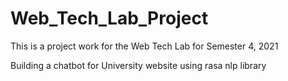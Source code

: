 # Web_Tech_Lab_Project
This is a project work for the Web Tech Lab for Semester 4, 2021

Building a chatbot for University website using rasa nlp library
